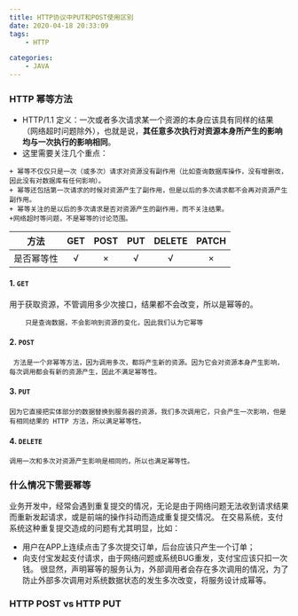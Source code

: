 ```yaml
---
title: HTTP协议中PUT和POST使用区别
date: 2020-04-18 20:33:09
tags:
    - HTTP

categories: 
    - JAVA
---
```


### HTTP 幂等方法
 + HTTP/1.1 定义：一次或者多次请求某一个资源的本身应该具有同样的结果（网络超时问题除外），也就是说，**其任意多次执行对资源本身所产生的影响均与一次执行的影响相同**。
 + 这里需要关注几个重点：

<!--more-->
    + 幂等不仅仅只是一次（或多次）请求对资源没有副作用（比如查询数据库操作，没有增删改，因此没有对数据库有任何影响）。
    + 幂等还包括第一次请求的时候对资源产生了副作用，但是以后的多次请求都不会再对资源产生副作用。
    + 幂等关注的是以后的多次请求是否对资源产生的副作用，而不关注结果。
    +网络超时等问题，不是幂等的讨论范围。

方法 | GET|POST|PUT|DELETE|PATCH|
---|:---:|:---:|:---:|:---:|:---:|
是否幂等性 | √| ×| √| √|×|

#### 1. `GET`
用于获取资源，不管调用多少次接口，结果都不会改变，所以是幂等的。
```
    只是查询数据，不会影响到资源的变化，因此我们认为它幂等
```
#### 2. `POST`
```
 方法是一个非幂等方法，因为调用多次，都将产生新的资源。因为它会对资源本身产生影响，每次调用都会有新的资源产生，因此不满足幂等性。
```
#### 3. `PUT`
```
因为它直接把实体部分的数据替换到服务器的资源，我们多次调用它，只会产生一次影响，但是有相同结果的 HTTP 方法，所以满足幂等性。
```
#### 4. `DELETE`
```
调用一次和多次对资源产生影响是相同的，所以也满足幂等性。
```

### 什么情况下需要幂等
业务开发中，经常会遇到重复提交的情况，无论是由于网络问题无法收到请求结果而重新发起请求，或是前端的操作抖动而造成重复提交情况。 在交易系统，支付系统这种重复提交造成的问题有尤其明显，比如：
 + 用户在APP上连续点击了多次提交订单，后台应该只产生一个订单；
 + 向支付宝发起支付请求，由于网络问题或系统BUG重发，支付宝应该只扣一次钱。 很显然，声明幂等的服务认为，外部调用者会存在多次调用的情况，为了防止外部多次调用对系统数据状态的发生多次改变，将服务设计成幂等。

### HTTP POST vs HTTP PUT





